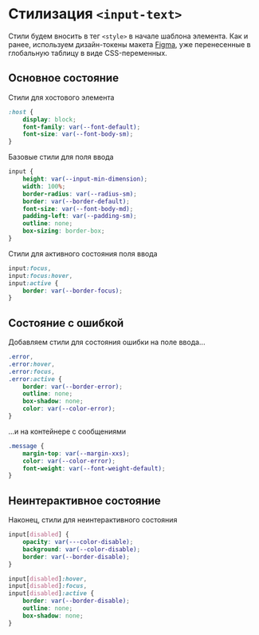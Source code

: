 # Стилизация `<input-text>`

Стили будем вносить в тег `<style>` в начале шаблона элемента. Как и ранее, используем дизайн-токены макета [Figma](https://www.figma.com/file/QXGa6qN6AqgeerCtS28I8z/Web-Components-Book-Design-Library?node-id=324%3A101), уже перенесенные в глобальную таблицу в виде CSS-переменных.

## Основное состояние

Стили для хостового элемента

```css
:host {
    display: block;
    font-family: var(--font-default);
    font-size: var(--font-body-sm);
}
```

Базовые стили для поля ввода

```css
input {
    height: var(--input-min-dimension);
    width: 100%;
    border-radius: var(--radius-sm);
    border: var(--border-default);
    font-size: var(--font-body-md);
    padding-left: var(--padding-sm);
    outline: none;
    box-sizing: border-box;
}
```

Стили для активного состояния поля ввода

```css
input:focus,
input:focus:hover,
input:active {
    border: var(--border-focus);
}
```

## Состояние с ошибкой

Добавляем стили для состояния ошибки на поле ввода...

```css
.error,
.error:hover,
.error:focus,
.error:active {
    border: var(--border-error);
    outline: none;
    box-shadow: none;
    color: var(--color-error);
}
```

...и на контейнере с сообщениями

```css
.message {
    margin-top: var(--margin-xxs);
    color: var(--color-error);
    font-weight: var(--font-weight-default);
}
```

## Неинтерактивное состояние

Наконец, стили для неинтерактивного состояния

```css
input[disabled] {
    opacity: var(---color-disable);
    background: var(--color-disable);
    border: var(--border-disable);
}

input[disabled]:hover,
input[disabled]:focus,
input[disabled]:active {
    border: var(--border-disable);
    outline: none;
    box-shadow: none;
}
```
